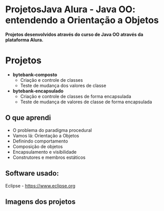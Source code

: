 # ProjetosJava Alura - Java OO: entendendo a Orientação a Objetos
**Projetos desenvolvidos através do curso de Java OO  através da plataforma Alura.**

# Projetos

- **bytebank-composto**
	- Criação e controle de classes
	- Teste de mudança dos valores de classe
- **bytebank-encapsulado**
	- Criação e controle de classes de forma encapsulada
	- Teste de mudança de valores de classe de forma encapsulada

## O que aprendi

-   O problema do paradigma procedural
-   Vamos lá: Orientação a Objetos
-   Definindo comportamento
-   Composição de objetos
-   Encapsulamento e visibilidade
-   Construtores e membros estáticos

## Software usado:

Eclipse -  https://www.eclipse.org

## Imagens dos projetos
